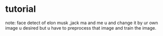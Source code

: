 # tutorial
note: face detect of elon musk ,jack ma and me 
u and change it by ur own image u desired but u have to preprocess that image and train the image.
